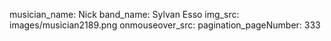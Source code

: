 musician_name: Nick
band_name: Sylvan Esso
img_src: images/musician2189.png
onmouseover_src: 
pagination_pageNumber: 333